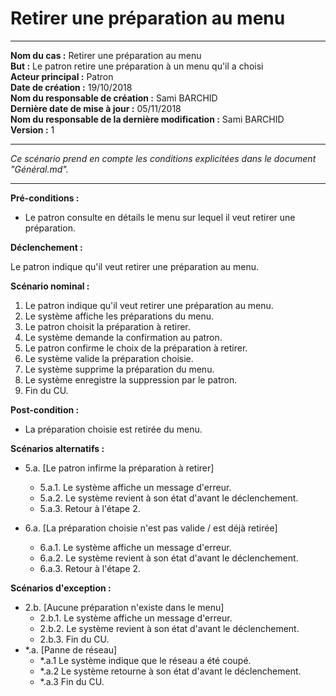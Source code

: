 # Retirer une préparation au menu

------

**Nom du cas :** Retirer une préparation au menu  
**But :** Le patron retire une préparation à un menu qu'il a choisi  
**Acteur principal :** Patron  
**Date de création :** 19/10/2018  
**Nom du responsable de création :** Sami BARCHID  
**Dernière date de mise à jour :** 05/11/2018  
**Nom du responsable de la dernière modification :** Sami BARCHID  
**Version :** 1  

------

*Ce scénario prend en compte les conditions explicitées dans le document "Général.md".*

------
**Pré-conditions :**  

- Le patron consulte en détails le menu sur lequel il veut retirer une préparation.

**Déclenchement :**

Le patron indique qu'il veut retirer une préparation au menu.

**Scénario nominal :**

1. Le patron indique qu'il veut retirer une préparation au menu.
2. Le système affiche les préparations du menu.
3. Le patron choisit la préparation à retirer.
4. Le système demande la confirmation au patron.
5. Le patron confirme le choix de la préparation à retirer.
6. Le système valide la préparation choisie.
7. Le système supprime la préparation du menu.
8. Le système enregistre la suppression par le patron.
9. Fin du CU.

**Post-condition :**

- La préparation choisie est retirée du menu.

**Scénarios alternatifs :**

- 5.a. [Le patron infirme la préparation à retirer]
	- 5.a.1. Le système affiche un message d'erreur.
	- 5.a.2. Le système revient à son état d'avant le déclenchement.
	- 5.a.3. Retour à l'étape 2.

- 6.a. [La préparation choisie n'est pas valide / est déjà retirée]
	- 6.a.1. Le système affiche un message d'erreur.
	- 6.a.2. Le système revient à son état d'avant le déclenchement.
	- 6.a.3. Retour à l'étape 2.

**Scénarios d'exception :**

- 2.b. [Aucune préparation n'existe dans le menu]
	- 2.b.1. Le système affiche un message d'erreur.
	- 2.b.2. Le système revient à son état d'avant le déclenchement.
	- 2.b.3. Fin du CU.
- \*.a. [Panne de réseau]
	- \*.a.1 Le système indique que le réseau a été coupé.
	- \*.a.2 Le système retourne à son état d'avant le déclenchement.
	- \*.a.3 Fin du CU.
